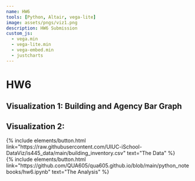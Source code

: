 ```yaml
---
name: HW6
tools: [Python, Altair, vega-lite]
image: assets/pngs/viz1.png
description: HW6 Submission
custom_js:
  - vega.min
  - vega-lite.min
  - vega-embed.min
  - justcharts
---
```



# HW6

## Visualization 1: Building and Agency Bar Graph

<vegachart schema-url="{{ site.baseurl }}/assets/json/viz1.json" style="width: 100%"></vegachart>


## Visualization 2:


<!-- these are written in a combo of html and liquid --> 

<div class="left">
{% include elements/button.html link="https://raw.githubusercontent.com/UIUC-iSchool-DataViz/is445_data/main/building_inventory.csv" text="The Data" %}
</div>

<div class="right">
{% include elements/button.html link="https://github.com/QUA605/qua605.github.io/blob/main/python_notebooks/hw6.ipynb" text="The Analysis" %}
</div>